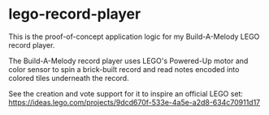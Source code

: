 # lego-record-player

This is the proof-of-concept application logic for my Build-A-Melody LEGO record player.

The Build-A-Melody record player uses LEGO's Powered-Up motor and color sensor to spin a brick-built record and read notes encoded into colored tiles underneath the record.

See the creation and vote support for it to inspire an official LEGO set:
https://ideas.lego.com/projects/9dcd670f-533e-4a5e-a2d8-634c70911d17
